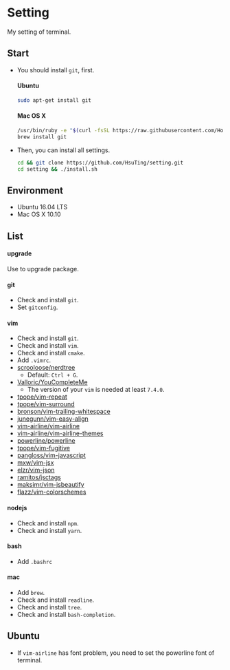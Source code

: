 # Setting
My setting of terminal.

## Start

- You should install `git`, first.

  #### Ubuntu
  ```sh
  sudo apt-get install git
  ```

  #### Mac OS X
  ```sh
  /usr/bin/ruby -e "$(curl -fsSL https://raw.githubusercontent.com/Homebrew/install/master/install)"
  brew install git
  ```

- Then, you can install all settings.

  ```sh
  cd && git clone https://github.com/HsuTing/setting.git
  cd setting && ./install.sh
  ```

## Environment

- Ubuntu 16.04 LTS
- Mac OS X 10.10

## List

#### upgrade
Use to upgrade package.

#### git
- Check and install `git`.
- Set `gitconfig`.

#### vim
- Check and install `git`.
- Check and install `vim`.
- Check and install `cmake`.
- Add `.vimrc`.
- [scrooloose/nerdtree](https://github.com/scrooloose/nerdtree)
  - Default: `Ctrl + G`.
- [Valloric/YouCompleteMe](https://github.com/Valloric/YouCompleteMe)
  - The version of your `vim` is needed at least `7.4.0`.
- [tpope/vim-repeat](https://github.com/tpope/vim-repeat)
- [tpope/vim-surround](https://github.com/tpope/vim-surround)
- [bronson/vim-trailing-whitespace](https://github.com/bronson/vim-trailing-whitespace)
- [junegunn/vim-easy-align](https://github.com/junegunn/vim-easy-align)
- [vim-airline/vim-airline](https://github.com/vim-airline/vim-airline)
- [vim-airline/vim-airline-themes](https://github.com/vim-airline/vim-airline-themes)
- [powerline/powerline](https://github.com/powerline/powerline)
- [tpope/vim-fugitive](https://github.com/tpope/vim-fugitive)
- [pangloss/vim-javascript](https://github.com/pangloss/vim-javascript)
- [mxw/vim-jsx](https://github.com/mxw/vim-jsx)
- [elzr/vim-json](https://github.com/elzr/vim-json)
- [ramitos/jsctags](https://github.com/ramitos/jsctags)
- [maksimr/vim-jsbeautify](https://github.com/maksimr/vim-jsbeautify)
- [flazz/vim-colorschemes](https://github.com/flazz/vim-colorschemes)

#### nodejs
- Check and install `npm`.
- Check and install `yarn`.

#### bash
- Add `.bashrc`

#### mac
- Add `brew`.
- Check and install `readline`.
- Check and install `tree`.
- Check and install `bash-completion`.

## Ubuntu

- If `vim-airline` has font problem, you need to set the powerline font of terminal.
